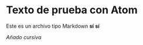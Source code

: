 <h1>Texto de prueba con Atom</h1>

Este es un archivo tipo Markdown **sí**  **sí**

*Añado cursiva*
